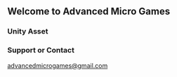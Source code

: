 ## Welcome to Advanced Micro Games
### Unity Asset

### Support or Contact
advancedmicrogames@gmail.com
